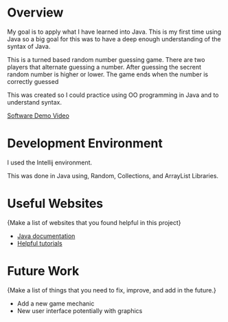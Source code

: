 # Overview

My goal is to apply what I have learned into Java. This is my first time using Java so a big goal for this was to have a deep enough understanding of the syntax of Java.

This is a turned based random number guessing game. There are two players that alternate guessing a number. After guessing the secrent random number is higher or lower. The game ends when the number is correctly guessed

This was created so I could practice using OO programming in Java and to understand syntax. 

[Software Demo Video](http://youtube.link.goes.here)

# Development Environment

I used the Intellij environment.

This was done in Java using, Random, Collections, and ArrayList Libraries.

# Useful Websites

{Make a list of websites that you found helpful in this project}
* [Java documentation](https://docs.oracle.com/en/java/)
* [Helpful tutorials](https://www.w3schools.com/java/default.asp)

# Future Work

{Make a list of things that you need to fix, improve, and add in the future.}
* Add a new game mechanic
* New user interface potentially with graphics
